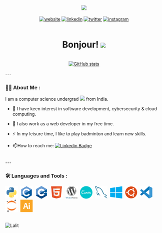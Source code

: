 <div id="header" align="center">
  <img src="https://media.giphy.com/media/QssGEmpkyEOhBCb7e1/giphy.gif" width="100"/>
</div>
<br>
<div id="badges" align="center">
  <a href = "https://www.codelalit.me"><img src="https://img.shields.io/badge/website-000000?style=for-the-badge&logo=About.me&logoColor=white" alt="website"/></a>
  <a href = "https://www.linkedin.com/in/codelalit/"><img src="https://img.shields.io/badge/LinkedIn-0077B5?style=for-the-badge&logo=linkedin&logoColor=white" alt="linkedin"/></a>
  <a href = "https://twitter.com/codelalit"><img src="https://img.shields.io/badge/Twitter-1DA1F2?style=for-the-badge&logo=twitter&logoColor=white" alt="twitter"/></a>
  <a href = "https://www.instagram.com/codelalit/"><img src="https://img.shields.io/badge/Instagram-E4405F?style=for-the-badge&logo=instagram&logoColor=white" alt="instagram"/></a>
</div>
<br>
<h1 align = "center">
  Bonjour!
  <img src="https://media.giphy.com/media/hvRJCLFzcasrR4ia7z/giphy.gif" width="30px"/>
</h1>
<br>
<div align = "center">
  <a href = "https://github.com/codelalit007/">
  <img src="https://github-readme-stats.vercel.app/api?username=codelalit007&show_icons=true&count_private=true&hide_title=true&include_all_commits=true&theme=react" alt="GitHub stats"  height="200px"/></a>
</div>
<br>
---

### :man_technologist: About Me :
I am a computer science undergrad <img src="https://media.giphy.com/media/WUlplcMpOCEmTGBtBW/giphy.gif" width="30"> from India.
- :telescope: I have keen interest in software development, cybersecurity & cloud computing.

- :seedling: I also work as a web developer in my free time.

- :zap: In my leisure time, I like to play badminton and learn new skills.

- :mailbox:How to reach me: [![Linkedin Badge](https://img.shields.io/badge/-lalit-blue?style=flat&logo=Linkedin&logoColor=white)](https://www.linkedin.com/in/codelalit/)
<br>
---

### :hammer_and_wrench: Languages and Tools :
<div>
  <img src="https://github.com/devicons/devicon/blob/master/icons/python/python-original.svg" title="Python" alt="java" width="40" height="40"/>&nbsp;
  <img src="https://github.com/devicons/devicon/blob/master/icons/c/c-original.svg" title="C" alt="java" width="40" height="40"/>&nbsp;
  <img src="https://github.com/devicons/devicon/blob/master/icons/cplusplus/cplusplus-original.svg" title="C++" alt="cpp" width="40" height="40"/>&nbsp;
  <img src="https://github.com/devicons/devicon/blob/master/icons/html5/html5-original.svg" title="HTML" alt="html" width="40" height="40"/>&nbsp;
  <img src="https://github.com/devicons/devicon/blob/master/icons/wordpress/wordpress-original.svg" title="WordPress" alt="wp" width="40" height="40"/>&nbsp;
  <img src="https://github.com/devicons/devicon/blob/master/icons/canva/canva-original.svg" title="Canva" alt="canva" width="40" height="40"/>&nbsp;
  <img src="https://github.com/devicons/devicon/blob/master/icons/mysql/mysql-original.svg" title="MySQL" alt="sql" width="40" height="40"/>&nbsp;
  <img src="https://github.com/devicons/devicon/blob/master/icons/windows8/windows8-original.svg" title="Windows" alt="win" width="40" height="40"/>&nbsp;
  <img src="https://github.com/devicons/devicon/blob/master/icons/ubuntu/ubuntu-plain.svg" title="Linux" alt="linux" width="40" height="40"/>&nbsp;
  <img src="https://github.com/devicons/devicon/blob/master/icons/vscode/vscode-original.svg" title="VSCode" alt="vscode" width="40" height="40"/>&nbsp;
  <img src="https://github.com/devicons/devicon/blob/master/icons/jupyter/jupyter-original.svg" title="Jupyter" alt="jupyter" width="40" height="40"/>&nbsp;
  <img src="https://github.com/devicons/devicon/blob/master/icons/illustrator/illustrator-plain.svg" title="Illustrator" alt="illustrator" width="40" height="40"/>&nbsp;
</div>
<br>
<p align="left"> <img src="https://komarev.com/ghpvc/?username=codelalit007&label=Profile%20views&color=0e75b6&style=flat" alt="Lalit" /> </p>
